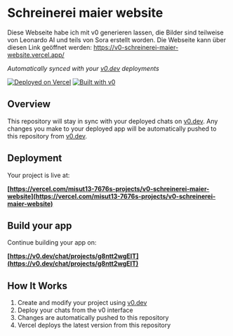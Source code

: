 # Schreinerei maier website

Diese Webseite habe ich mit v0 generieren lassen, die Bilder sind teilweise von Leonardo AI und teils von Sora erstellt worden.
Die Webseite kann über diesen Link geöffnet werden:
https://v0-schreinerei-maier-website.vercel.app/

*Automatically synced with your [v0.dev](https://v0.dev) deployments*

[![Deployed on Vercel](https://img.shields.io/badge/Deployed%20on-Vercel-black?style=for-the-badge&logo=vercel)](https://vercel.com/misut13-7676s-projects/v0-schreinerei-maier-website)
[![Built with v0](https://img.shields.io/badge/Built%20with-v0.dev-black?style=for-the-badge)](https://v0.dev/chat/projects/g8ntt2wgEIT)

## Overview

This repository will stay in sync with your deployed chats on [v0.dev](https://v0.dev).
Any changes you make to your deployed app will be automatically pushed to this repository from [v0.dev](https://v0.dev).

## Deployment

Your project is live at:

**[https://vercel.com/misut13-7676s-projects/v0-schreinerei-maier-website](https://vercel.com/misut13-7676s-projects/v0-schreinerei-maier-website)**

## Build your app

Continue building your app on:

**[https://v0.dev/chat/projects/g8ntt2wgEIT](https://v0.dev/chat/projects/g8ntt2wgEIT)**

## How It Works

1. Create and modify your project using [v0.dev](https://v0.dev)
2. Deploy your chats from the v0 interface
3. Changes are automatically pushed to this repository
4. Vercel deploys the latest version from this repository
